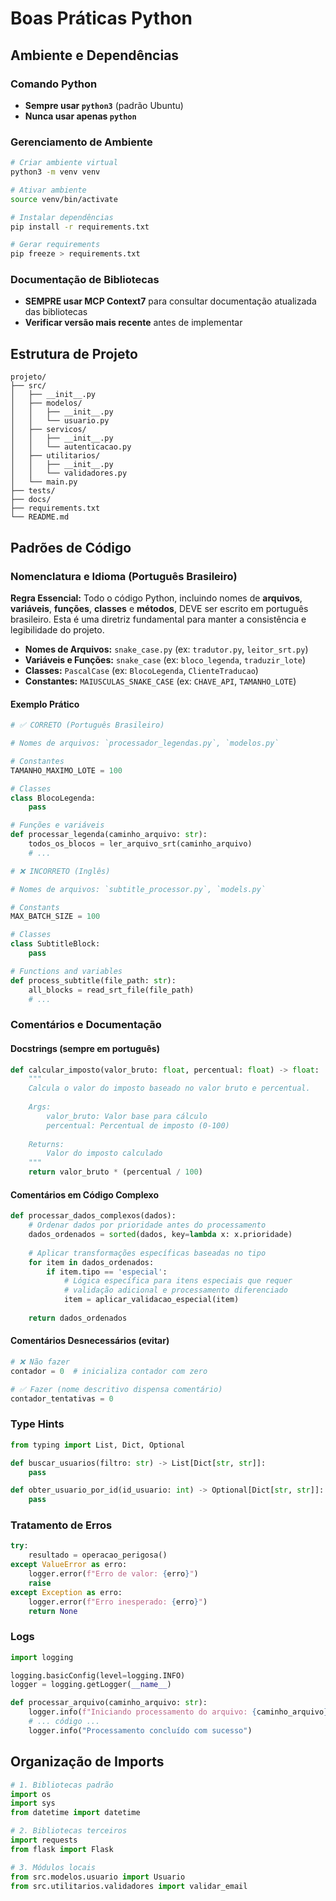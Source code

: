 # Boas Práticas Python

## Ambiente e Dependências

### Comando Python
- **Sempre usar `python3`** (padrão Ubuntu)
- **Nunca usar apenas `python`**

### Gerenciamento de Ambiente
```bash
# Criar ambiente virtual
python3 -m venv venv

# Ativar ambiente
source venv/bin/activate

# Instalar dependências
pip install -r requirements.txt

# Gerar requirements
pip freeze > requirements.txt
```

### Documentação de Bibliotecas
- **SEMPRE usar MCP Context7** para consultar documentação atualizada das bibliotecas
- **Verificar versão mais recente** antes de implementar

## Estrutura de Projeto

```
projeto/
├── src/
│   ├── __init__.py
│   ├── modelos/
│   │   ├── __init__.py
│   │   └── usuario.py
│   ├── servicos/
│   │   ├── __init__.py
│   │   └── autenticacao.py
│   ├── utilitarios/
│   │   ├── __init__.py
│   │   └── validadores.py
│   └── main.py
├── tests/
├── docs/
├── requirements.txt
└── README.md
```

## Padrões de Código

### Nomenclatura e Idioma (Português Brasileiro)

**Regra Essencial:** Todo o código Python, incluindo nomes de **arquivos**, **variáveis**, **funções**, **classes** e **métodos**, DEVE ser escrito em português brasileiro. Esta é uma diretriz fundamental para manter a consistência e legibilidade do projeto.

- **Nomes de Arquivos:** `snake_case.py` (ex: `tradutor.py`, `leitor_srt.py`)
- **Variáveis e Funções:** `snake_case` (ex: `bloco_legenda`, `traduzir_lote`)
- **Classes:** `PascalCase` (ex: `BlocoLegenda`, `ClienteTraducao`)
- **Constantes:** `MAIUSCULAS_SNAKE_CASE` (ex: `CHAVE_API`, `TAMANHO_LOTE`)

#### Exemplo Prático

```python
# ✅ CORRETO (Português Brasileiro)

# Nomes de arquivos: `processador_legendas.py`, `modelos.py`

# Constantes
TAMANHO_MAXIMO_LOTE = 100

# Classes
class BlocoLegenda:
    pass

# Funções e variáveis
def processar_legenda(caminho_arquivo: str):
    todos_os_blocos = ler_arquivo_srt(caminho_arquivo)
    # ...

# ❌ INCORRETO (Inglês)

# Nomes de arquivos: `subtitle_processor.py`, `models.py`

# Constants
MAX_BATCH_SIZE = 100

# Classes
class SubtitleBlock:
    pass

# Functions and variables
def process_subtitle(file_path: str):
    all_blocks = read_srt_file(file_path)
    # ...
```

### Comentários e Documentação

#### Docstrings (sempre em português)
```python
def calcular_imposto(valor_bruto: float, percentual: float) -> float:
    """
    Calcula o valor do imposto baseado no valor bruto e percentual.
    
    Args:
        valor_bruto: Valor base para cálculo
        percentual: Percentual de imposto (0-100)
    
    Returns:
        Valor do imposto calculado
    """
    return valor_bruto * (percentual / 100)
```

#### Comentários em Código Complexo
```python
def processar_dados_complexos(dados):
    # Ordenar dados por prioridade antes do processamento
    dados_ordenados = sorted(dados, key=lambda x: x.prioridade)
    
    # Aplicar transformações específicas baseadas no tipo
    for item in dados_ordenados:
        if item.tipo == 'especial':
            # Lógica específica para itens especiais que requer
            # validação adicional e processamento diferenciado
            item = aplicar_validacao_especial(item)
    
    return dados_ordenados
```

#### Comentários Desnecessários (evitar)
```python
# ❌ Não fazer
contador = 0  # inicializa contador com zero

# ✅ Fazer (nome descritivo dispensa comentário)
contador_tentativas = 0
```

### Type Hints
```python
from typing import List, Dict, Optional

def buscar_usuarios(filtro: str) -> List[Dict[str, str]]:
    pass

def obter_usuario_por_id(id_usuario: int) -> Optional[Dict[str, str]]:
    pass
```

### Tratamento de Erros
```python
try:
    resultado = operacao_perigosa()
except ValueError as erro:
    logger.error(f"Erro de valor: {erro}")
    raise
except Exception as erro:
    logger.error(f"Erro inesperado: {erro}")
    return None
```

### Logs
```python
import logging

logging.basicConfig(level=logging.INFO)
logger = logging.getLogger(__name__)

def processar_arquivo(caminho_arquivo: str):
    logger.info(f"Iniciando processamento do arquivo: {caminho_arquivo}")
    # ... código ...
    logger.info("Processamento concluído com sucesso")
```

## Organização de Imports
```python
# 1. Bibliotecas padrão
import os
import sys
from datetime import datetime

# 2. Bibliotecas terceiros
import requests
from flask import Flask

# 3. Módulos locais
from src.modelos.usuario import Usuario
from src.utilitarios.validadores import validar_email
```
